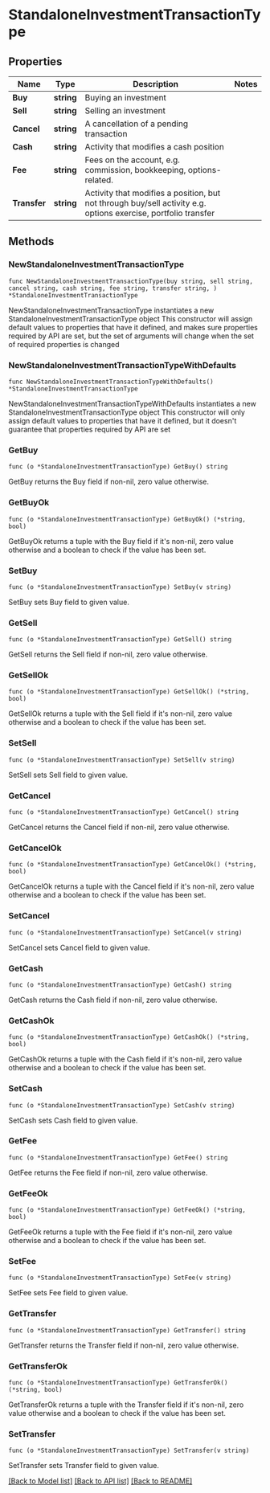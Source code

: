 # StandaloneInvestmentTransactionType

## Properties

Name | Type | Description | Notes
------------ | ------------- | ------------- | -------------
**Buy** | **string** | Buying an investment | 
**Sell** | **string** | Selling an investment | 
**Cancel** | **string** | A cancellation of a pending transaction | 
**Cash** | **string** | Activity that modifies a cash position | 
**Fee** | **string** | Fees on the account, e.g. commission, bookkeeping, options-related. | 
**Transfer** | **string** | Activity that modifies a position, but not through buy/sell activity e.g. options exercise, portfolio transfer | 

## Methods

### NewStandaloneInvestmentTransactionType

`func NewStandaloneInvestmentTransactionType(buy string, sell string, cancel string, cash string, fee string, transfer string, ) *StandaloneInvestmentTransactionType`

NewStandaloneInvestmentTransactionType instantiates a new StandaloneInvestmentTransactionType object
This constructor will assign default values to properties that have it defined,
and makes sure properties required by API are set, but the set of arguments
will change when the set of required properties is changed

### NewStandaloneInvestmentTransactionTypeWithDefaults

`func NewStandaloneInvestmentTransactionTypeWithDefaults() *StandaloneInvestmentTransactionType`

NewStandaloneInvestmentTransactionTypeWithDefaults instantiates a new StandaloneInvestmentTransactionType object
This constructor will only assign default values to properties that have it defined,
but it doesn't guarantee that properties required by API are set

### GetBuy

`func (o *StandaloneInvestmentTransactionType) GetBuy() string`

GetBuy returns the Buy field if non-nil, zero value otherwise.

### GetBuyOk

`func (o *StandaloneInvestmentTransactionType) GetBuyOk() (*string, bool)`

GetBuyOk returns a tuple with the Buy field if it's non-nil, zero value otherwise
and a boolean to check if the value has been set.

### SetBuy

`func (o *StandaloneInvestmentTransactionType) SetBuy(v string)`

SetBuy sets Buy field to given value.


### GetSell

`func (o *StandaloneInvestmentTransactionType) GetSell() string`

GetSell returns the Sell field if non-nil, zero value otherwise.

### GetSellOk

`func (o *StandaloneInvestmentTransactionType) GetSellOk() (*string, bool)`

GetSellOk returns a tuple with the Sell field if it's non-nil, zero value otherwise
and a boolean to check if the value has been set.

### SetSell

`func (o *StandaloneInvestmentTransactionType) SetSell(v string)`

SetSell sets Sell field to given value.


### GetCancel

`func (o *StandaloneInvestmentTransactionType) GetCancel() string`

GetCancel returns the Cancel field if non-nil, zero value otherwise.

### GetCancelOk

`func (o *StandaloneInvestmentTransactionType) GetCancelOk() (*string, bool)`

GetCancelOk returns a tuple with the Cancel field if it's non-nil, zero value otherwise
and a boolean to check if the value has been set.

### SetCancel

`func (o *StandaloneInvestmentTransactionType) SetCancel(v string)`

SetCancel sets Cancel field to given value.


### GetCash

`func (o *StandaloneInvestmentTransactionType) GetCash() string`

GetCash returns the Cash field if non-nil, zero value otherwise.

### GetCashOk

`func (o *StandaloneInvestmentTransactionType) GetCashOk() (*string, bool)`

GetCashOk returns a tuple with the Cash field if it's non-nil, zero value otherwise
and a boolean to check if the value has been set.

### SetCash

`func (o *StandaloneInvestmentTransactionType) SetCash(v string)`

SetCash sets Cash field to given value.


### GetFee

`func (o *StandaloneInvestmentTransactionType) GetFee() string`

GetFee returns the Fee field if non-nil, zero value otherwise.

### GetFeeOk

`func (o *StandaloneInvestmentTransactionType) GetFeeOk() (*string, bool)`

GetFeeOk returns a tuple with the Fee field if it's non-nil, zero value otherwise
and a boolean to check if the value has been set.

### SetFee

`func (o *StandaloneInvestmentTransactionType) SetFee(v string)`

SetFee sets Fee field to given value.


### GetTransfer

`func (o *StandaloneInvestmentTransactionType) GetTransfer() string`

GetTransfer returns the Transfer field if non-nil, zero value otherwise.

### GetTransferOk

`func (o *StandaloneInvestmentTransactionType) GetTransferOk() (*string, bool)`

GetTransferOk returns a tuple with the Transfer field if it's non-nil, zero value otherwise
and a boolean to check if the value has been set.

### SetTransfer

`func (o *StandaloneInvestmentTransactionType) SetTransfer(v string)`

SetTransfer sets Transfer field to given value.



[[Back to Model list]](../README.md#documentation-for-models) [[Back to API list]](../README.md#documentation-for-api-endpoints) [[Back to README]](../README.md)


